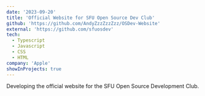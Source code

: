 ```yaml
---
date: '2023-09-20'
title: 'Official Website for SFU Open Source Dev Club'
github: 'https://github.com/AndyZzzZzzZzz/OSDev-Website'
external: 'https://github.com/sfuosdev'
tech:
  - Typescript
  - Javascript
  - CSS
  - HTML
company: 'Apple'
showInProjects: true
---
```


Developing the official website for the SFU Open Source Development Club.
